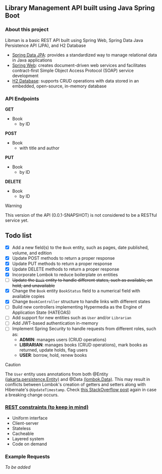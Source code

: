 ## Library Management API built using Java Spring Boot
### About this project
Libman is a basic REST API built using Spring Web, Spring Data Java Persistence API (JPA), and H2 Database
- [Spring Data JPA](https://www.geeksforgeeks.org/jpa-introduction/): provides a standardized way to manage relational data in Java applications
- [Spring Web](https://spring.io/projects/spring-ws): creates document-driven web services and facilitates contract-first Simple Object Access Protocol (SOAP) service development
- [H2 Database](https://www.geeksforgeeks.org/spring-boot-with-h2-database/): supports CRUD operations with data stored in an embedded, open-source, in-memory database

### API Endpoints
**GET**
- Book
  - by ID

**POST**
- Book
  - with title and author

**PUT**
- Book
  - by ID

**DELETE**
- Book
  - by ID

> [!WARNING]
> This version of the API (0.0.1-SNAPSHOT) is not considered to be a RESTful service yet.

## Todo list
- [X] Add a new field(s) to the `Book` entity, such as pages, date published, volume, and edition
- [X] Update POST methods to return a proper response
- [X] Update PUT methods to return a proper response
- [X] Update DELETE methods to return a proper response
- [X] Incorporate Lombok to reduce boilerplate on entities
- [ ] ~~Update the `Book` entity to handle different states, such as available, on hold, and unavailable~~
- [X] Change the `Book` entity `BookStatus` field to a numerical field with available copies
- [X] Change `BookController` structure to handle links with different states
- [ ] Build new controllers implementing Hypermedia as the Engine of Application State (HATEOAS)
- [ ] Add support for new entities such as `User` and/or `Librarian`
- [ ] Add JWT-based authentication in-memory
- [ ] Implement Spring Security to handle requests from different roles, such as:
  - **ADMIN**: manages users (CRUD operations)
  - **LIBRARIAN**: manages books (CRUD operations), mark books as returned, update holds, flag users
  - **USER**: borrow, hold, renew books

> [!CAUTION]
> The `User` entity uses annotations from both @Entity [(jakarta.persistence.Entity)](https://jakarta.ee/specifications/persistence/2.2/apidocs/javax/persistence/entity) and @Data [(lombok.Data)](https://projectlombok.org/features/Data).
> This may result in conflicts between Lombok's creation of getters and setters along with Hibernate's `@UpdateTimestamp`.
> Check [this StackOverflow post](https://stackoverflow.com/questions/67378688/how-do-i-create-a-safe-lombok-jpa-entity) again in case a breaking change occurs.

### [REST constraints (to keep in mind)](https://restfulapi.net/rest-architectural-constraints/)
- Uniform interface
- Client-server
- Stateless
- Cacheable
- Layered system
- Code on demand

### Example Requests
*To be added*